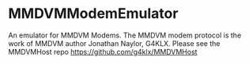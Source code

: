 # MMDVMModemEmulator

An emulator for MMDVM Modems. The MMDVM modem protocol is the work of MMDVM author Jonathan Naylor, G4KLX. Please see the MMDVMHost repo https://github.com/g4klx/MMDVMHost
